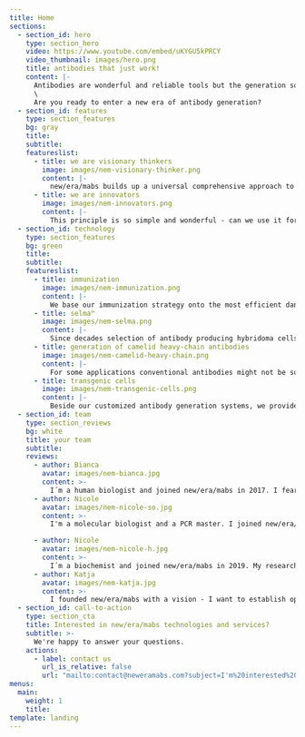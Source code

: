 ```yaml
---
title: Home
sections:
  - section_id: hero
    type: section_hero
    video: https://www.youtube.com/embed/uKYGU5kPRCY
    video_thumbnail: images/hero.png
    title: antibodies that just work!
    content: |-
      Antibodies are wonderful and reliable tools but the generation so far is tedious and resource wasting. To select suitable antibodies is a highly complex task - time to move forward and use technologies which are future-oriented rather than old-fashioned.\
      \
      Are you ready to enter a new era of antibody generation? 
  - section_id: features
    type: section_features
    bg: gray
    title: 
    subtitle: 
    featureslist:
      - title: we are visionary thinkers
        image: images/nem-visionary-thinker.png
        content: |-
          new/era/mabs builds up a universal comprehensive approach to generate antibody molecules in a future-oriented and smart manner. We created novel transgenic fusion cell lines with an artificial cell surface marker to connect the producing hybridoma with the corresponding secreted antibody. This allows a fast, direct and specific screening for the desired producing cells. It's called: selma™
      - title: we are innovators
        image: images/nem-innovators.png
        content: |-
          This principle is so simple and wonderful - can we use it for other approaches as well? We created a camelid naive library in mammalian cell lines and established a novel type of screening by using selma™. With this approach we can easily select just nanobodies or full length camelid antibodies or camelid/human/murine chimeras - chose your favorite format!
  - section_id: technology
    type: section_features
    bg: green
    title: 
    subtitle: 
    featureslist:
      - title: immunization
        image: images/nem-immunization.png
        content: |-
          We base our immunization strategy onto the most efficient danger signals to the mammalian immune system: viruses. By combining efficient surface-related epitopes with a viral particle system originated from the hamster polyomavirus, we are able to perform a hyper-immunization schedule, extraordinary faster than conventional immunization strategies. In close cooperation with our customers we discuss and plan the immunization strategy and epitope screening. We guarantee a surface-related presentation of the target epitope within the viral backbone. This flexibility provides the advantage of  inducing a highly potent and antigen specific immune response to the native target.
      - title: selma™
        image: images/nem-selma.png
        content: |-
          Since decades selection of antibody producing hybridoma cells is performed by limited dilution and excessive ELISA screening in order to find suitable antibody-producing cells. These processes are very laborious, time-consuming and expensive. This dilemma motivated us to dig deeper to develop new technologies, strategies and applications. We developed selma™: Our selma™ technology is based on  transgenic myeloma cell lines expressing an artificial surface marker. These enable us to link the antigen-specific antibody and the secreting hybridoma cell. Moreover, the system allows a flexible screening for wanted isotypes and wanted or non-wanted cross-reactivities. In combination with our viral immunization system the process of reliable antibody generation and validation is hence finished within less than 3 months.
      - title: generation of camelid heavy-chain antibodies
        image: images/nem-camelid-heavy-chain.png
        content: |-
          For some applications conventional antibodies might not be suitable due to their size or the size of the requested antigen. Therefore, we offer the generation of recombinant camelid heavy-chain only antibodies. Those antibodies - highly stable and small in size - reveal a complete new spectrum of antigen-binding in the field of biodiagnostics. We can draft the variable binding part to the constant part of the camelid immunoglobulin in order to produce recombinant camelid heavy-chain only full length antibody molecules or any chimeric options you need for your projects.
      - title: transgenic cells
        image: images/nem-transgenic-cells.png
        content: |-
          Beside our customized antibody generation systems, we provide the genetic engineering of mammalian cells. Initially we optimize your sequence of interest with the help of bioinformatics tools e.g. Kozak consensus sequence. In use of a transposon related expression vector we stably insert your genes of interest and obtain transgenic cell lines expressing the requested protein. After a strong puromycin-based selection we provide cells expressing the protein to 100%. We validate the cells via SDS-Page, Western Blot, Confocal-Microscopy or other application discussed before in line with our clients. We ship the cells with a detailed cultivation protocol and validation report.
  - section_id: team
    type: section_reviews
    bg: white
    title: your team
    subtitle: 
    reviews:
      - author: Bianca
        avatar: images/nem-bianca.jpg
        content: >-
          I´m a human biologist and joined new/era/mabs in 2017. I fearlessly support customer ideas and manage difficult projects with great creativity. I´m reliable, dedicated and keep an eye on the whole picture.
      - author: Nicole 
        avatar: images/nem-nicole-so.jpg
        content: >-
          I'm a molecular biologist and a PCR master. I joined new/era/mabs in 2018. I give great attention to details and focus on optimized protocols for the best handling of our generated antibodies. My principle? A good preparation is half of the battle… That´s always true.

      - author: Nicole 
        avatar: images/nem-nicole-h.jpg
        content: >-
          I´m a biochemist and joined new/era/mabs in 2019. My research is focused on camelid immune cells and antibody induction. I love to deal with different characters, ideas and cooperation partners keep calm even in stressful situations. My secret is asana yoga which restores my energy and balance.
      - author: Katja
        avatar: images/nem-katja.jpg
        content: >-
          I founded new/era/mabs with a vision - I want to establish options for scientists to think out of the box and encourage them to try new work models, learn from mistakes and use them for unconventional solutions. I love to combine research and application and the development of new technologies which are able to make the world better.
  - section_id: call-to-action
    type: section_cta
    title: Interested in new/era/mabs technologies and services?
    subtitle: >-
      We're happy to answer your questions.
    actions:
      - label: contact us
        url_is_relative: false
        url: "mailto:contact@neweramabs.com?subject=I'm%20interested%20in%20new%2Fera%2Fmabs%20technologies%20and%20services"
menus:
  main:
    weight: 1
    title: 
template: landing
---
```

